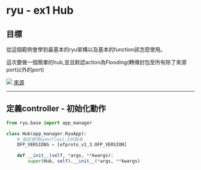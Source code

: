 # ryu - ex1 Hub

## 目標

從這個範例會學到最基本的ryu架構以及基本的function該怎麼使用。

這次要做一個簡單的hub,並且默認action為Flooding(轉傳封包至所有除了來源port以外的port)

![](https://img2018.cnblogs.com/blog/1309518/201910/1309518-20191024105802987-842471749.png) [來源](https://www.cnblogs.com/ssyfj/p/11731565.html)

---

## 定義controller - 初始化動作

```python
from ryu.base import app_manager

class Hub(app_manager.RyuApp):
    # 指定使用openflow1.3的版本
    OFP_VERSIONS = [ofproto_v1_3.OFP_VERSION]

    def __init__(self, *args, **kwargs):
        super(Hub, self).__init__(*args, **kwargs)
```